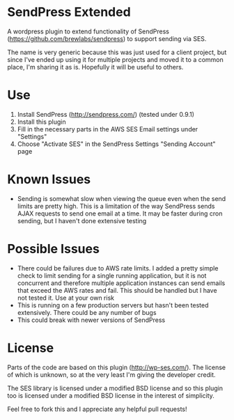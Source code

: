# SendPress Extended

A wordpress plugin to extend functionality of SendPress (https://github.com/brewlabs/sendpress) to support sending via SES.

The name is very generic because this was just used for a client project, but since I've ended up using it for multiple projects and moved it to a common place, I'm sharing it as is. Hopefully it will be useful to others.

# Use

 1. Install SendPress (http://sendpress.com/) (tested under 0.9.1)
 2. Install this plugin
 3. Fill in the necessary parts in the AWS SES Email settings under "Settings"
 4. Choose "Activate SES" in the SendPress Settings "Sending Account" page

# Known Issues

 - Sending is somewhat slow when viewing the queue even when the send limits are pretty high. This is a limitation of the way SendPress sends AJAX requests to send one email at a time. It may be faster during cron sending, but I haven't done extensive testing

# Possible Issues

 - There could be failures due to AWS rate limits. I added a pretty simple check to limit sending for a single running application, but it is not concurrent and therefore multiple application instances can send emails that exceed the AWS rates and fail. This should be handled but I have not tested it. Use at your own risk
 - This is running on a few production servers but hasn't been tested extensively. There could be any number of bugs
 - This could break with newer versions of SendPress

# License

Parts of the code are based on this plugin (http://wp-ses.com/). The license of which is unknown, so at the very least I'm giving the developer credit.

The SES library is licensed under a modified BSD license and so this plugin too is licensed under a modified BSD license in the interest of simplicity.

Feel free to fork this and I appreciate any helpful pull requests!